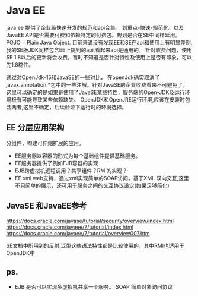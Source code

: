 # Java EE

java ee 提供了企业级快速开发的规范和api合集。
划重点-快速-规范化。以及JavaEE API是否需要付费和依赖特定的付费包。规划是否在SE中同样延用。
POJO = Plain Java Object.
目前来说没有发现EE和SE在api和使用上有明显差别,我的SE版JDK同样包含EE上提到的api,看起来api是通用的。
针对收费问题，使用SE 1.8以后的更新将会收费。暂时不知道是否针对特性及使用上是否有印象，可以先1.8稳住。

通过对OpenJdk-15和JavaSE的一些对比，
在openJdk确实取消了javax.annotation.*包中的一些注解。针对JavaSE的企业收费看来不可避免了。
这里可以确定的是如果是使用了JavaSE某些特性，服务端的Open-JDK及运行环境极有可能导致某些依赖缺失。
OpenJDK和OpenJRE运行环境,应该在安装时包含两者,这里不确定，后续验证下运行时的环境选择。

## EE 分层应用架构
  分组件，构建可伸缩扩展的应用。

  - EE服务器以容器的形式为每个基础组件提供基础服务。
  - EE服务器提供了例如EJB容器的实现
  - EJB跨虚拟机远程调用？共享组件？RMI的实现？
  - EE xml web支持，通过xml实现简单的SOAP访问，基于XML 双向交互,这里不只简单的展示，还可用于服务之间的交互协议设定(如果足够简化)

## JavaSE 和JavaEE参考
https://docs.oracle.com/javase/tutorial/security/overview/index.html
https://docs.oracle.com/javaee/7/tutorial/index.html
https://docs.oracle.com/javaee/7/tutorial/overview007.htm

SE文档中所用到的反射,泛型这些语法特性都是比较使用的，其中RMI也适用于OpenJDK中


## ps.
* EJB 是否可以实现多虚拟机共享一个服务。
SOAP 简单对象访问协议
